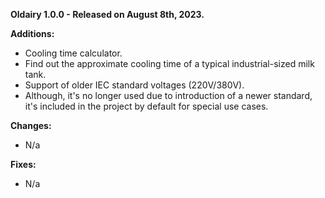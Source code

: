 **Oldairy 1.0.0 - Released on August 8th, 2023.**

**Additions:**

* Cooling time calculator.
 * Find out the approximate cooling time of a typical industrial-sized milk
   tank.
* Support of older IEC standard voltages (220V/380V).
 * Although, it's no longer used due to introduction of a newer standard, it's
   included in the project by default for special use cases.

**Changes:**

* N/a

**Fixes:**

* N/a
